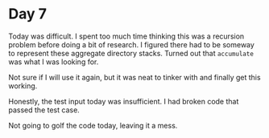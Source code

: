 # Day 7
Today was difficult. I spent too much time thinking this was a recursion problem before doing a bit of research. I figured there had to be someway to represent these aggregate directory stacks. Turned out that `accumulate` was what I was looking for. 

Not sure if I will use it again, but it was neat to tinker with and finally get this working. 

Honestly, the test input today was insufficient. I had broken code that passed the test case.

Not going to golf the code today, leaving it a mess.